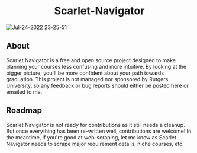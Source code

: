# <h1 align="center">Scarlet-Navigator</h1>
![Jul-24-2022 23-25-51](https://user-images.githubusercontent.com/7038712/183774963-b091457b-9010-4d57-8a66-e46ace5b7c76.gif)

## About
Scarlet Navigator is a free and open source project designed to make planning your courses less confusing and more intuitive. By looking at the bigger picture, you'll be more confident about your path towards graduation. This project is not managed nor sponsored by Rutgers University, so any feedback or bug reports should either be posted here or emailed to me.

## Roadmap

Scarlet Navigator is not ready for contributions as it still needs a cleanup. But once everything has been re-written well, contributions are welcome! In the meantime, if you're good at web-scraping, let me know as Scarlet Navigator needs to scrape major requirement details, niche courses, etc.
